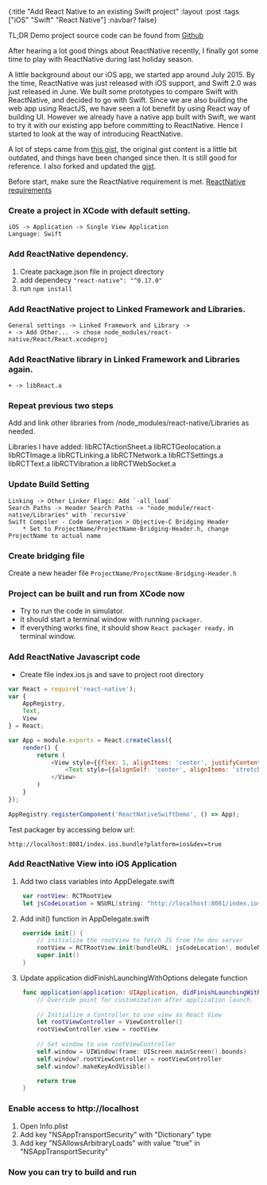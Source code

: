 {:title "Add React Native to an existing Swift project"
 :layout :post
 :tags ["iOS" "Swift" "React Native"]
 :navbar? false}

TL;DR Demo project source code can be found from [Github](https://github.com/tendant/ReactNativeSwiftDemo)

After hearing a lot good things about ReactNative recently, I finally got some time to play with ReactNative during last holiday season.

A little background about our iOS app, we started app around July 2015. By the time, ReactNative was just released with iOS support, and Swift 2.0 was just released in June. We built some prototypes to compare Swift with ReactNative, and decided to go with Swift. Since we are also building the web app using ReactJS, we have seen a lot benefit by using React way of building UI. However we already have a native app built with Swift, we want to try it with our existing app before committing to ReactNative. Hence I started to look at the way of introducing ReactNative.

A lot of steps came from [this gist](https://gist.github.com/boopathi/27d21956fefcb5b168fe), the original gist content is a little bit outdated, and things have been changed since then. It is still good for reference. I also forked and updated the [gist](https://gist.github.com/tendant/6a1ea9e363f5ca4d73a1).

Before start, make sure the ReactNative requirement is met. [ReactNative requirements](https://facebook.github.io/react-native/docs/getting-started.html#requirements)


### Create a project in XCode with default setting.
    iOS -> Application -> Single View Application
    Language: Swift

### Add ReactNative dependency.
1. Create package.json file in project directory
2. add dependecy `"react-native": "^0.17.0"`
3. run `npm install`

### Add ReactNative project to Linked Framework and Libraries.
    General settings -> Linked Framework and Library ->
    + -> Add Other... -> chose node_modules/react-native/React/React.xcodeproj

### Add ReactNative library in Linked Framework and Libraries again.
    + -> libReact.a


### Repeat previous two steps
Add and link other libraries from /node_modules/react-native/Libraries as needed.

Libraries I have added:
    libRCTActionSheet.a
    libRCTGeolocation.a
    libRCTImage.a
    libRCTLinking.a
    libRCTNetwork.a
    libRCTSettings.a
    libRCTText.a
    libRCTVibration.a
    libRCTWebSocket.a

### Update Build Setting
    Linking -> Other Linker Flags: Add `-all_load`
    Search Paths -> Header Search Paths -> "node_module/react-native/Libraries" with `recursive`
    Swift Compiler - Code Generation > Objective-C Bridging Header
        * Set to ProjectName/ProjectName-Bridging-Header.h, change ProjectName to actual name

### Create bridging file
Create a new header file `ProjectName/ProjectName-Bridging-Header.h`

### Project can be built and run from XCode now
* Try to run the code in simulator.
* It should start a terminal window with running `packager`.
* If everything works fine, it should show `React packager ready.` in terminal window.

### Add ReactNative Javascript code
* Create file index.ios.js and save to project root directory

```javascript
var React = require('react-native');
var {
    AppRegistry,
    Text,
    View
} = React;

var App = module.exports = React.createClass({
    render() {
        return (
            <View style={{flex: 1, alignItems: 'center', justifyContent: 'center', borderWidth: 2}}>
                <Text style={{alignSelf: 'center', alignItems: 'stretch', backgroundColor: 'green'}}>Hello World!</Text>
            </View>
        )
    }
});
                                             
AppRegistry.registerComponent('ReactNativeSwiftDemo', () => App);
```

Test packager by accessing below url:

    http://localhost:8081/index.ios.bundle?platform=ios&dev=true

### Add ReactNative View into iOS Application

1. Add two class variables into AppDelegate.swift

```swift
    var rootView: RCTRootView
    let jsCodeLocation = NSURL(string: "http://localhost:8081/index.ios.bundle?platform=ios&dev=true")
```

2. Add init() function in AppDelegate.swift
```swift
    override init() {
        // initialize the rootView to fetch JS from the dev server
        rootView = RCTRootView.init(bundleURL: jsCodeLocation!, moduleName: "ReactNativeSwiftDemo", initialProperties: nil, launchOptions: nil)
        super.init()
    }
```

3. Update application didFinishLaunchingWithOptions delegate function

```swift
    func application(application: UIApplication, didFinishLaunchingWithOptions launchOptions: [NSObject: AnyObject]?) -> Bool {
        // Override point for customization after application launch.
        
        // Initialize a Controller to use view as React View
        let rootViewController = ViewController()
        rootViewController.view = rootView
        
        // Set window to use rootViewController
        self.window = UIWindow(frame: UIScreen.mainScreen().bounds)
        self.window?.rootViewController = rootViewController
        self.window?.makeKeyAndVisible()

        return true
    }
```

### Enable access to http://localhost
1. Open Info.plist
2. Add key "NSAppTransportSecurity" with "Dictionary" type
3. Add key "NSAllowsArbitraryLoads" with value "true" in "NSAppTransportSecurity"

### Now you can try to build and run
